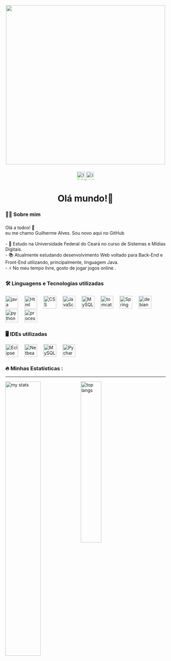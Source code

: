 <div align="center">
  <img height="500" src="https://user-images.githubusercontent.com/74038190/225813708-98b745f2-7d22-48cf-9150-083f1b00d6c9.gif"  />
</div>

###

<div align="center">
  <a href = "https://www.linkedin.com/in/guilherme-alves-597b24225/" target="_blank">
    <img src="https://img.shields.io/static/v1?message=LinkedIn&logo=linkedin&label=&color=0077B5&logoColor=white&labelColor=&style=for-the-badge" height="25" alt="linkedin logo"  />
  </a>
  <a href = "https://www.instagram.com/guilhermeatsilva/" target="_blank">
    <img src="https://img.shields.io/static/v1?message=Instagram&logo=instagram&label=&color=E4405F&logoColor=white&labelColor=&style=for-the-badge" height="25" alt="instagram logo"  />
    </a>
</div>
<hl>

  
###

<h1 align="center">Olá mundo!👋</h1>

###

<h3 align="left">👩‍💻  Sobre mim</h3>

###

<p align="left">Olá a todos! 👋<br>eu me chamo Guilherme Alves. Sou novo aqui no GitHub <br><br>- 🔭 Estudo na Universidade Federal do Ceará no curso de Sistemas e Mídias Digitais.<br>- 📚 Atualmente estudando desenvolvimento Web voltado para Back-End e Front-End utilizando, principalmente, linguagem Java.<br>- ⚡ No meu tempo livre, gosto de jogar jogos online .</p>

###

<h3 align="left">🛠 Linguagens e Tecnologias utilizadas</h3>

###

<div align="left">
  <img src="https://cdn.jsdelivr.net/gh/devicons/devicon/icons/java/java-original.svg" height="40" alt="java logo"  />
  <img width="12" />
  <img src="https://cdn-icons-png.flaticon.com/128/1051/1051277.png"height="40" alt="Html logo" />
  <img width="12" />
  <img src="https://cdn-icons-png.flaticon.com/128/732/732190.png" height="40" alt="CSS logo" />
  <img width="12" />
  <img src="https://upload.wikimedia.org/wikipedia/commons/thumb/6/6a/JavaScript-logo.png/600px-JavaScript-logo.png" height="40" alt="JavaScript logo" />
  <img width="12" />
  <img src="https://cdn-icons-png.flaticon.com/512/919/919836.png" height="40" alt="MySQL icon" />
  <img width="12" />
  <img src="https://upload.wikimedia.org/wikipedia/commons/f/fe/Apache_Tomcat_logo.svg" height="40" alt="tomcat logo"/>
  <img width="12" />
  <img src="https://upload.wikimedia.org/wikipedia/commons/thumb/7/79/Spring_Boot.svg/512px-Spring_Boot.svg.png" height="40" alt="Spring boot logo" />
  <img width="12" />
  <img src="https://www.shareicon.net/data/128x128/2015/09/16/101872_debian_512x512.png" height="40" alt="debian logo" />
  <img width="12" />

  <img src="https://cdn.jsdelivr.net/gh/devicons/devicon/icons/python/python-original.svg" height="40" alt="python logo"  />
  <img width="12" />
  <img src="https://upload.wikimedia.org/wikipedia/commons/thumb/c/cb/Processing_2021_logo.svg/600px-Processing_2021_logo.svg.png" height="40" alt="processing logo"/>
  <img width="12" />
  
</div>

<h3 align="left">🖥️ IDEs utilizadas</h3>

<div align="left">
  <img src="https://static-00.iconduck.com/assets.00/eclipse-icon-512x479-6ivkqawb.png" height="40" alt="Eclipse logo"/>
  <img width="12" />
  <img src="https://upload.wikimedia.org/wikipedia/commons/thumb/9/98/Apache_NetBeans_Logo.svg/640px-Apache_NetBeans_Logo.svg.png" height="40" alt="Netbeans logo"/>
  <img width="12" />
  <img src="https://cdn.icon-icons.com/icons2/1381/PNG/512/mysqlworkbench_93532.png" height="40" alt="MySQL Workbench logo"/>
  <img width="12" />
  <img src="https://upload.wikimedia.org/wikipedia/commons/thumb/1/1d/PyCharm_Icon.svg/1200px-PyCharm_Icon.svg.png" height="40" alt="Pycharm logo"/>
  <img width="12" />
</div>






###


###

<h3 align="left">🔥   Minhas Estatísticas :</h3>


-----

<div style="overflow: auto;">
    <img alt="my stats" style="float: left; width: 47%;" src="https://github-readme-stats.vercel.app/api?username=GuilhermeAlvesTeixeira&show_icons=true&theme=tokyonight&locale=en&hide_border=false" alt="stats graph" />
    <img alt="top langs" style="float: left; width: 36%;" src="https://github-readme-stats.vercel.app/api/top-langs/?username=GuilhermeAlvesTeixeira&layout=compact&theme=tokyonight"/>
    <div style="clear: both;"></div>
</div>



###

###

